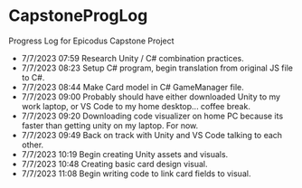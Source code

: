 # CapstoneProgLog
Progress Log for Epicodus Capstone Project

* 7/7/2023 07:59 Research Unity / C# combination practices.
* 7/7/2023 08:23 Setup C# program, begin translation from original JS file to C#.
* 7/7/2023 08:44 Make Card model in C# GameManager file.
* 7/7/2023 09:00 Probably should have either downloaded Unity to my work laptop, or VS Code to my home desktop... coffee break.
* 7/7/2023 09:20 Downloading code visualizer on home PC because its faster than getting unity on my laptop. For now.
* 7/7/2023 09:49 Back on track with Unity and VS Code talking to each other.
* 7/7/2023 10:19 Begin creating Unity assets and visuals.
* 7/7/2023 10:48 Creating basic card design visual.
* 7/7/2023 11:08 Begin writing code to link card fields to visual.
